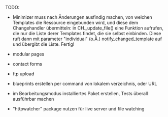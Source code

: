 TODO:
- Minimizer muss nach Änderungen ausfindig machen, von welchen Templates die Ressource eingebunden wird, und diese dem Changehandler übermitteln: in CH._update_file() eine Funktion aufrufen, die nur die Liste derer Templates findet, die sie selbst einbinden. Diese ruft dann mit parameter "individual" (o.Ä.) notify_changed_template auf und übergibt die Liste. Fertig!

- modular pages
- contact forms
- ftp upload
- blueprints erstellen per command von lokalem verzeichnis, oder URL

- im Bearbeitungsmodus installiertes Paket erstellen, Tests überall ausführbar machen
- "httpwatcher" package nutzen für live server und file watching
